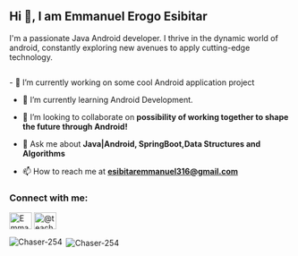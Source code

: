 <h2 align="left">Hi 👋, I am Emmanuel Erogo Esibitar</h2>
<p align="left">I'm a passionate Java Android developer. I thrive in the dynamic world of android, constantly exploring new avenues to apply cutting-edge technology.</p>
<p align="left"> <a href="https://twitter.com/" target="blank"><img src="https://img.shields.io/twitter/follow/?logo=twitter&style=for-the-badge" alt="" /></a> </p>
- 🔭 I’m currently working on some cool Android application project

- 🌱 I’m currently learning Android Development.

- 👯 I’m looking to collaborate on **possibility of working together to shape the future through Android!**

- 💬 Ask me about **Java|Android, SpringBoot,Data Structures and Algorithms**

- 📫 How to reach me at **esibitaremmanuel316@gmail.com**

<h3 align="left">Connect with me:</h3>
<p align="left">
<a href="https://linkedin.com/in/Emmanuel Esibitar" target="blank"><img align="center" src="https://raw.githubusercontent.com/rahuldkjain/github-profile-readme-generator/master/src/images/icons/Social/linked-in-alt.svg" alt="Emmanuel Erogo Esibitar" height="30" width="40" /></a>
<a href="https://twitter.com" target="blank"><img align="center" src="https://raw.githubusercontent.com/rahuldkjain/github-profile-readme-generator/master/src/images/icons/Social/twitter.svg" alt="@teachm4" height="30" width="40" /></a>
</p>
<p><img align="left" src="https://github-readme-stats.vercel.app/api/top-langs?username=Chaser-254&show_icons=true&locale=en&layout=compact" alt="Chaser-254" /></p>

<p>&nbsp;<img align="center" src="https://github-readme-stats.vercel.app/api?username=Chaser-254&show_icons=true&locale=en" alt="Chaser-254" /></p>
